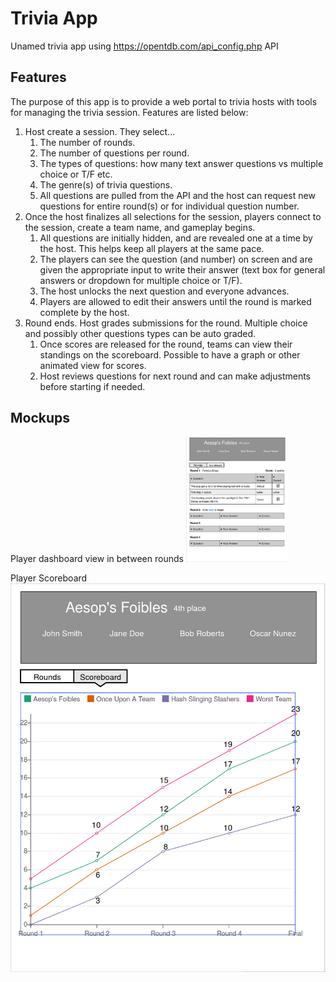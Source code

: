 # Trivia App
Unamed trivia app using https://opentdb.com/api_config.php API

## Features
The purpose of this app is to provide a web portal to trivia hosts with tools for managing the trivia session. Features are listed below:

1. Host create a session. They select... 
    1. The number of rounds. 
    2. The number of questions per round.
    3. The types of questions: how many text answer questions vs multiple choice or T/F etc.
    4. The genre(s) of trivia questions.
    5. All questions are pulled from the API and the host can request new questions for entire round(s) or for individual question number.
2. Once the host finalizes all selections for the session, players connect to the session, create a team name, and gameplay begins.
    1. All questions are initially hidden, and are revealed one at a time by the host. This helps keep all players at the same pace.
    2. The players can see the question (and number) on screen and are given the appropriate input to write their answer (text box for general answers or dropdown for multiple choice or T/F).
    3. The host unlocks the next question and everyone advances.
    4. Players are allowed to edit their answers until the round is marked complete by the host.
3. Round ends. Host grades submissions for the round. Multiple choice and possibly other questions types can be auto graded.
    1. Once scores are released for the round, teams can view their standings on the scoreboard. Possible to have a graph or other animated view for scores.
    2. Host reviews questions for next round and can make adjustments before starting if needed.

## Mockups
Player dashboard view in between rounds
<img src="./mockup/trivia-player-dashboard.png" height="200">

Player Scoreboard
![](mockup/trivia-scoreboard.png)